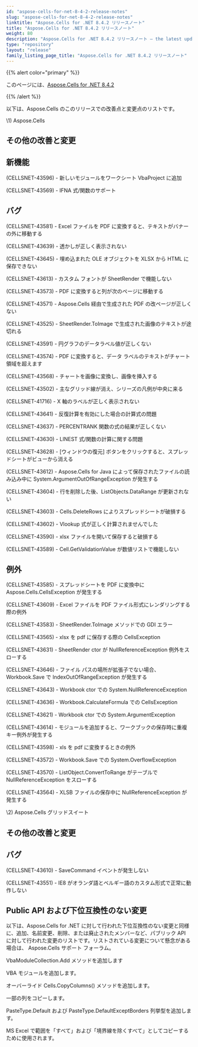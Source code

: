 ```yaml
---
id: "aspose-cells-for-net-8-4-2-release-notes"
slug: "aspose-cells-for-net-8-4-2-release-notes"
linktitle: "Aspose.Cells for .NET 8.4.2 リリースノート"
title: "Aspose.Cells for .NET 8.4.2 リリースノート"
weight: 80
description: "Aspose.Cells for .NET 8.4.2 リリースノート – the latest updates and fixes."
type: "repository"
layout: "release"
family_listing_page_title: "Aspose.Cells for .NET 8.4.2 リリースノート"
---
```

{{% alert color="primary" %}} 

このページには、[Aspose.Cells for .NET 8.4.2](https://releases.aspose.com/cells/net/new-releases/aspose.cells-for-.net-8.4.2/)

{{% /alert %}} 

以下は、Aspose.Cells のこのリリースでの改善点と変更点のリストです。



\1) Aspose.Cells 


## **その他の改善と変更**

## **新機能**


 (CELLSNET-43596) - 新しいモジュールをワークシート VbaProject に追加

(CELLSNET-43569) - IFNA 式/関数のサポート


## **バグ**


(CELLSNET-43581) - Excel ファイルを PDF に変換すると、テキストがバナーの外に移動する

(CELLSNET-43639) - 透かしが正しく表示されない

(CELLSNET-43645) - 埋め込まれた OLE オブジェクトを XLSX から HTML に保存できない

(CELLSNET-43613) - カスタム フォントが SheetRender で機能しない

(CELLSNET-43573) - PDF に変換すると列が次のページに移動する

(CELLSNET-43571) - Aspose.Cells 経由で生成された PDF の改ページが正しくない

(CELLSNET-43525) - SheetRender.ToImage で生成された画像のテキストが途切れる

(CELLSNET-43591) - 円グラフのデータラベル値が正しくない

(CELLSNET-43574) - PDF に変換すると、データ ラベルのテキストがチャート領域を超えます

(CELLSNET-43568) - チャートを画像に変換し、画像を挿入する

(CELLSNET-43502) - 主なグリッド線が消え、シリーズの凡例が中央に来る

(CELLSNET-41716) - X 軸のラベルが正しく表示されない

(CELLSNET-43641) - 反復計算を有効にした場合の計算式の問題

(CELLSNET-43637) - PERCENTRANK 関数の式の結果が正しくない

(CELLSNET-43630) - LINEST 式/関数の計算に関する問題

(CELLSNET-43628) - [ウィンドウの復元] ボタンをクリックすると、スプレッドシートがビューから消える

(CELLSNET-43612) - Aspose.Cells for Java によって保存されたファイルの読み込み中に System.ArgumentOutOfRangeException が発生する

(CELLSNET-43604) - 行を削除した後、ListObjects.DataRange が更新されない

(CELLSNET-43603) - Cells.DeleteRows によりスプレッドシートが破損する

(CELLSNET-43602) - Vlookup 式が正しく計算されませんでした

(CELLSNET-43590) - xlsx ファイルを開いて保存すると破損する

(CELLSNET-43589) - Cell.GetValidationValue が数値リストで機能しない


## **例外**


(CELLSNET-43585) - スプレッドシートを PDF に変換中に Aspose.Cells.CellsException が発生する

(CELLSNET-43609) - Excel ファイルを PDF ファイル形式にレンダリングする際の例外

(CELLSNET-43583) - SheetRender.ToImage メソッドでの GDI エラー

(CELLSNET-43565) - xlsx を pdf に保存する際の CellsException

 (CELLSNET-43631) - SheetRender ctor が NullReferenceException 例外をスローする

(CELLSNET-43646) - ファイル パスの場所が拡張子でない場合、Workbook.Save で IndexOutOfRangeException が発生する

(CELLSNET-43643) - Workbook ctor での System.NullReferenceException

 (CELLSNET-43636) - Workbook.CalculateFormula での CellsException

 (CELLSNET-43621) - Workbook ctor での System.ArgumentException

 (CELLSNET-43614) - モジュールを追加すると、ワークブックの保存時に重複キー例外が発生する

(CELLSNET-43598) - xls を pdf に変換するときの例外

(CELLSNET-43572) - Workbook.Save での System.OverflowException

 (CELLSNET-43570) - ListObject.ConvertToRange がテーブルで NullReferenceException をスローする

(CELLSNET-43564) - XLSB ファイルの保存中に NullReferenceException が発生する



 \2) Aspose.Cells グリッドスイート


## **その他の改善と変更**

## **バグ**


(CELLSNET-43610) - SaveCommand イベントが発生しない

(CELLSNET-43551) - IE8 がオランダ語とベルギー語のカスタム形式で正常に動作しない


## **Public API および下位互換性のない変更**


以下は、Aspose.Cells for .NET に対して行われた下位互換性のない変更と同様に、追加、名前変更、削除、または廃止されたメンバーなど、パブリック API に対して行われた変更のリストです。リストされている変更について懸念がある場合は、 Aspose.Cells サポート フォーラム。



 VbaModuleCollection.Add メソッドを追加します

VBA モジュールを追加します。



オーバーライド Cells.CopyColumns() メソッドを追加します。

一部の列をコピーします。



 PasteType.Default および PasteType.DefaultExceptBorders 列挙型を追加します。

MS Excel で範囲を「すべて」および「境界線を除くすべて」としてコピーするために使用されます。


